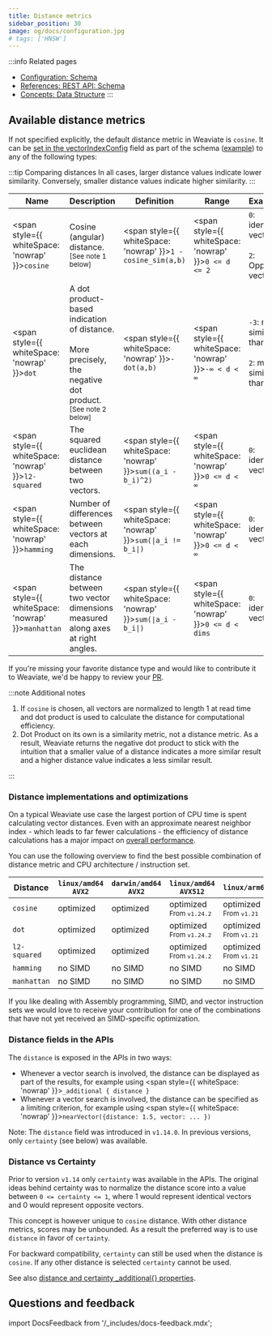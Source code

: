 ```yaml
---
title: Distance metrics
sidebar_position: 30
image: og/docs/configuration.jpg
# tags: ['HNSW']
---
```



:::info Related pages
- [Configuration: Schema](../manage-data/collections.mdx)
- [References: REST API: Schema](/developers/weaviate/api/rest#tag/schema)
- [Concepts: Data Structure](../concepts/data.md)
:::

## Available distance metrics

If not specified explicitly, the default distance metric in Weaviate is
`cosine`. It can be [set in the vectorIndexConfig](/developers/weaviate/config-refs/schema/vector-index.md#how-to-configure-hnsw) field as part of the schema ([example](../manage-data/collections.mdx#specify-a-distance-metric)) to any of the following types:

:::tip Comparing distances
In all cases, larger distance values indicate lower similarity. Conversely, smaller distance values indicate higher similarity.
:::

<!-- TODO: Consider removing {:.text-nowrap} -->
| Name | Description | Definition | Range | Examples |
| --- | --- | --- | --- | --- |
| <span style={{ whiteSpace: 'nowrap' }}>`cosine`</span> | Cosine (angular) distance. <br/><sub>[See note 1 below]</sub> | <span style={{ whiteSpace: 'nowrap' }}>`1 - cosine_sim(a,b)`</span> | <span style={{ whiteSpace: 'nowrap' }}>`0 <= d <= 2`</span> | `0`: identical vectors<br/><br/> `2`: Opposing vectors. |
| <span style={{ whiteSpace: 'nowrap' }}>`dot`</span> | A dot product-based indication of distance. <br/><br/>More precisely, the negative dot product. <br/><sub>[See note 2 below]</sub> | <span style={{ whiteSpace: 'nowrap' }}>`-dot(a,b)`</span> | <span style={{ whiteSpace: 'nowrap' }}>`-∞ < d < ∞`</span> | `-3`: more similar than `-2` <br/><br/>`2`: more similar than `5` |
| <span style={{ whiteSpace: 'nowrap' }}>`l2-squared`</span> | The squared euclidean distance between two vectors. | <span style={{ whiteSpace: 'nowrap' }}>`sum((a_i - b_i)^2)`</span> | <span style={{ whiteSpace: 'nowrap' }}>`0 <= d < ∞`</span> | `0`: identical vectors |
| <span style={{ whiteSpace: 'nowrap' }}>`hamming`</span> | Number of differences between vectors at each dimensions. | <span style={{ whiteSpace: 'nowrap' }}><code>sum(&#124;a_i != b_i&#124;)</code></span> | <span style={{ whiteSpace: 'nowrap' }}>`0 <= d < ∞`</span> | `0`: identical vectors |
| <span style={{ whiteSpace: 'nowrap' }}>`manhattan`</span> | The distance between two vector dimensions measured along axes at right angles.  | <span style={{ whiteSpace: 'nowrap' }}><code>sum(&#124;a_i - b_i&#124;)</code></span> | <span style={{ whiteSpace: 'nowrap' }}>`0 <= d < dims`</span> | `0`: identical vectors |



If you're missing your favorite distance type and would like to contribute it to Weaviate, we'd be happy to review your [PR](https://github.com/weaviate/weaviate).

:::note Additional notes

1. If `cosine` is chosen, all vectors are normalized to length 1 at read time and dot product is used to calculate the distance for computational efficiency.
2. Dot Product on its own is a similarity metric, not a distance metric. As a result, Weaviate returns the negative dot product to stick with the intuition that a smaller value of a distance indicates a more similar result and a higher distance value indicates a less similar result.

:::

### Distance implementations and optimizations

On a typical Weaviate use case the largest portion of CPU time is spent calculating vector distances. Even with an approximate nearest neighbor index - which leads to far fewer calculations - the efficiency of distance calculations has a major impact on [overall performance](/developers/weaviate/benchmarks/ann.md).

You can use the following overview to find the best possible combination of distance metric and CPU architecture / instruction set.

| Distance | `linux/amd64 AVX2` | `darwin/amd64 AVX2` | `linux/amd64 AVX512` | `linux/arm64` | `darwin/arm64` |
| --- | --- | --- | --- | --- | --- |
| `cosine` | optimized | optimized | optimized<br/><small>From `v1.24.2`</small> | optimized<br/><small>From `v1.21`</small> | optimized<br/><small>From `v1.21`</small> |
| `dot` | optimized | optimized | optimized<br/><small>From `v1.24.2`</small> | optimized<br/><small>From `v1.21`</small> | optimized<br/><small>From `v1.21`</small> |
| `l2-squared` | optimized | optimized | optimized<br/><small>From `v1.24.2`</small> | optimized<br/><small>From `v1.21`</small> | optimized<br/><small>From `v1.21`</small> |
| `hamming` | no SIMD | no SIMD | no SIMD | no SIMD | no SIMD |
| `manhattan` | no SIMD | no SIMD | no SIMD | no SIMD | no SIMD |

If you like dealing with Assembly programming, SIMD, and vector instruction sets we would love to receive your contribution for one of the combinations that have not yet received an SIMD-specific optimization.

### Distance fields in the APIs

The `distance` is exposed in the APIs in two ways:

* Whenever a vector search is involved, the distance can be displayed as part of the results, for example using <span style={{ whiteSpace: 'nowrap' }}>`_additional { distance }`</span>
* Whenever a vector search is involved, the distance can be specified as a limiting criterion, for example using <span style={{ whiteSpace: 'nowrap' }}>`nearVector({distance: 1.5, vector: ... })`</span>

Note: The `distance` field was introduced in `v1.14.0`. In previous versions, only `certainty` (see below) was available.

### Distance vs Certainty

Prior to version `v1.14` only `certainty` was available in the APIs. The
original ideas behind certainty was to normalize the distance score into a
value between `0 <= certainty <= 1`, where 1 would represent identical vectors
and 0 would represent opposite vectors.

This concept is however unique to `cosine` distance. With other distance
metrics, scores may be unbounded. As a result the preferred way is to use
`distance` in favor of `certainty`.

For backward compatibility, `certainty` can still be used when the distance is
`cosine`. If any other distance is selected `certainty` cannot be used.

See also [distance and certainty _additional{} properties](../api/graphql/additional-properties.md).


## Questions and feedback

import DocsFeedback from '/_includes/docs-feedback.mdx';

<DocsFeedback/>
